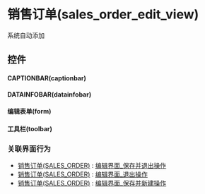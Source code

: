 # 销售订单(sales_order_edit_view)  <!-- {docsify-ignore-all} -->


系统自动添加



## 控件
#### CAPTIONBAR(captionbar)
#### DATAINFOBAR(datainfobar)
#### 编辑表单(form)
#### 工具栏(toolbar)


### 关联界面行为
  * [销售订单(SALES_ORDER)](module/crm/sales_order) : [编辑界面_保存并退出操作](module/crm/sales_order#界面行为)
  * [销售订单(SALES_ORDER)](module/crm/sales_order) : [编辑界面_退出操作](module/crm/sales_order#界面行为)
  * [销售订单(SALES_ORDER)](module/crm/sales_order) : [编辑界面_保存并新建操作](module/crm/sales_order#界面行为)

<script>
 const { createApp } = Vue
  createApp({
    data() {
      return {

      }
    }
  }).use(ElementPlus).mount('#app')
</script>
